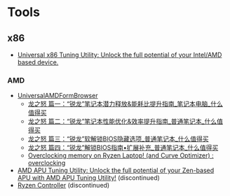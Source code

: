 # Tools
## x86
- [Universal x86 Tuning Utility: Unlock the full potential of your Intel/AMD based device.](https://github.com/JamesCJ60/Universal-x86-Tuning-Utility)

### AMD
- [UniversalAMDFormBrowser](https://github.com/DavidS95/Smokeless_UMAF)
  - [龙之怒 篇一：“锐龙”笔记本潜力释放&能耗比提升指南_笔记本电脑_什么值得买](https://post.smzdm.com/p/ad93dlwn/)
  - [龙之怒 篇二：“锐龙”笔记本性能优化&效率提升指南_普通笔记本_什么值得买](https://post.smzdm.com/p/a3034ndn/)
  - [龙之怒 篇三：“锐龙”软解锁BIOS隐藏选项_普通笔记本_什么值得买](https://post.smzdm.com/p/apvolk7x/)
  - [龙之怒 篇四：“锐龙”解锁BIOS指南•扩展补充_普通笔记本_什么值得买](https://post.smzdm.com/p/alllx650/)
  - [Overclocking memory on Ryzen Laptop! (and Curve Optimizer) : overclocking](https://www.reddit.com/r/overclocking/comments/vmi8o0/overclocking_memory_on_ryzen_laptop_and_curve/)
- [AMD APU Tuning Utility: Unlock the full potential of your Zen-based APU with AMD APU Tuning Utility!](https://github.com/JamesCJ60/AMD-APU-Tuning-Utility) (discontinued)
- [Ryzen Controller](https://gitlab.com/ryzen-controller-team/ryzen-controller) (discontinued)
